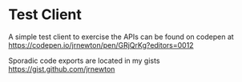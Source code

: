 # Test Client

A simple test client to exercise the APIs can be found on codepen at https://codepen.io/jrnewton/pen/GRjQrKg?editors=0012

Sporadic code exports are located in my gists https://gist.github.com/jrnewton
